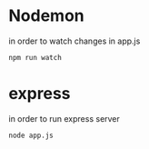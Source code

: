 # Nodemon

in order to watch changes in app.js
```
npm run watch
```

# express

in order to run express server
```
node app.js
```